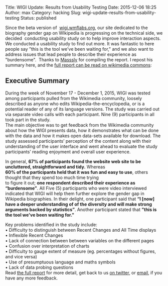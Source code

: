 Title: WIGI Update: Results from Usability Testing
Date: 2015-12-06 18:25
Author: max
Category: hacking
Slug: wigi-update-results-from-usability-testing
Status: published

Since the beta version of  [wigi.wmflabs.org](http://wigi.wmflabs.org/), our site dedicated to the biography gender gap on WIkipedia is progressing on the technical side, we decided  conducting usability study on to help improve interaction aspects. We conducted a usability study to find out more. It was fantastic to here people say ”this is the tool we've been waiting for," and we also want to address issues that lead people to describe their experience as "burdensome".  Thanks to [Masssly](https://meta.wikimedia.org/wiki/User:Masssly) for compiling the report. I repost his summary here, and the [full report can be read on wikimedia commons](https://commons.wikimedia.org/wiki/File:WIGI_Usability_Study_Report.pdf):

Executive Summary
-----------------

During the week of November 17 - December 1, 2015, WIGI was tested among participants pulled from the Wikimedia community, loosely described as anyone who edits Wikipedia-the-encyclopedia, or is a potential reader of any of its language versions. The study was carried out via separate video calls with each participant. Nine (9) participants in all took part in the study.  
The main objective was to get feedback from the Wikimedia community about how the WIGI presents data, how it demonstrates what can be done with the data and how it makes open data-sets available for download. The study assessed participants’ perception of the content along with their understanding of the user interface and went ahead to evaluate the study participants’ reading enjoyment and overall user experience.

In general, **67% of participants found the website web site to be uncluttered, straightforward and tidy.** Whereas  
**60% of the participants held that it was fun and easy to use**, others thought that they spend too much time trying  
to figure it out; **one respondent described their experience as “burdensome”**. All Five (5) participants who were video interviewed indicated that WIGI will help them further explore the gender gap in Wikipedia biographies. In their delight, one participant said that **“I \[now\] have a deeper understanding of of the diversity and will make strong**  
**arguments backed by statistics”**. Another participant stated that **”this is the tool we've been waiting for."**

Key problems identified in the study include:  
• Difficulty to distinguish between Recent Changes and All Time displays  
• Inflexible Recent Changes  
• Lack of connection between between variables on the different pages  
• Confusion over interpretation of charts  
• Difficulty to gauge extent of measure (eg. percentages without figures, and vice versa)  
• Use of presumptuous language and maths symbols  
• Lack of data probing questions  
Read [the full report](https://commons.wikimedia.org/wiki/File:WIGI_Usability_Study_Report.pdf) for more detail, get back to us [on twitter](http://twitter.com/notconfusing), or [email](https://groups.google.com/forum/#!forum/wigi-project), if you have any more feedback.

 
